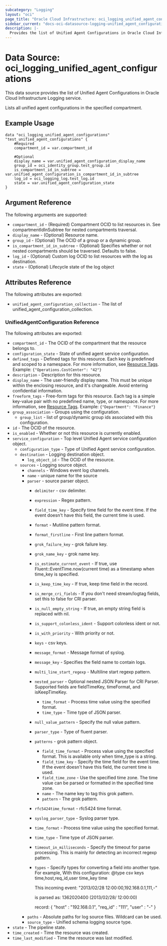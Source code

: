 ```yaml
---
subcategory: "Logging"
layout: "oci"
page_title: "Oracle Cloud Infrastructure: oci_logging_unified_agent_configurations"
sidebar_current: "docs-oci-datasource-logging-unified_agent_configurations"
description: |-
  Provides the list of Unified Agent Configurations in Oracle Cloud Infrastructure Logging service
---
```


# Data Source: oci_logging_unified_agent_configurations
This data source provides the list of Unified Agent Configurations in Oracle Cloud Infrastructure Logging service.

Lists all unified agent configurations in the specified compartment.

## Example Usage

```hcl
data "oci_logging_unified_agent_configurations" "test_unified_agent_configurations" {
	#Required
	compartment_id = var.compartment_id

	#Optional
	display_name = var.unified_agent_configuration_display_name
	group_id = oci_identity_group.test_group.id
	is_compartment_id_in_subtree = var.unified_agent_configuration_is_compartment_id_in_subtree
	log_id = oci_logging_log.test_log.id
	state = var.unified_agent_configuration_state
}
```

## Argument Reference

The following arguments are supported:

* `compartment_id` - (Required) Compartment OCID to list resources in. See compartmentIdInSubtree for nested compartments traversal. 
* `display_name` - (Optional) Resource name.
* `group_id` - (Optional) The OCID of a group or a dynamic group.
* `is_compartment_id_in_subtree` - (Optional) Specifies whether or not nested compartments should be traversed. Defaults to false.
* `log_id` - (Optional) Custom log OCID to list resources with the log as destination. 
* `state` - (Optional) Lifecycle state of the log object


## Attributes Reference

The following attributes are exported:

* `unified_agent_configuration_collection` - The list of unified_agent_configuration_collection.

### UnifiedAgentConfiguration Reference

The following attributes are exported:

* `compartment_id` - The OCID of the compartment that the resource belongs to.
* `configuration_state` - State of unified agent service configuration.
* `defined_tags` - Defined tags for this resource. Each key is predefined and scoped to a namespace. For more information, see [Resource Tags](https://docs.cloud.oracle.com/iaas/Content/General/Concepts/resourcetags.htm).  Example: `{"Operations.CostCenter": "42"}` 
* `description` - Description for this resource.
* `display_name` - The user-friendly display name. This must be unique within the enclosing resource, and it's changeable. Avoid entering confidential information. 
* `freeform_tags` - Free-form tags for this resource. Each tag is a simple key-value pair with no predefined name, type, or namespace. For more information, see [Resource Tags](https://docs.cloud.oracle.com/iaas/Content/General/Concepts/resourcetags.htm). Example: `{"Department": "Finance"}` 
* `group_association` - Groups using the configuration.
	* `group_list` - list of group/dynamic group ids associated with this configuration.
* `id` - The OCID of the resource.
* `is_enabled` - Whether or not this resource is currently enabled.
* `service_configuration` - Top level Unified Agent service configuration object.
	* `configuration_type` - Type of Unified Agent service configuration.
	* `destination` - Logging destination object.
		* `log_object_id` - The OCID of the resource.
	* `sources` - Logging source object.
		* `channels` - Windows event log channels.
		* `name` - unique name for the source
		* `parser` - source parser object.
			* `delimiter` - csv delimiter.
			* `expression` - Regex pattern.
			* `field_time_key` - Specify time field for the event time. If the event doesn't have this field, the current time is used.
			* `format` - Mutiline pattern format.
			* `format_firstline` - First line pattern format.
			* `grok_failure_key` - grok failure key.
			* `grok_name_key` - grok name key.
			* `is_estimate_current_event` - If true, use Fluent::EventTime.now(current time) as a timestamp when time_key is specified.
			* `is_keep_time_key` - If true, keep time field in the record.
			* `is_merge_cri_fields` - If you don't need stream/logtag fields, set this to false for CRI parser.
			* `is_null_empty_string` - If true, an empty string field is replaced with nil.
			* `is_support_colonless_ident` - Support colonless ident or not.
			* `is_with_priority` - With priority or not.
			* `keys` - csv keys.
			* `message_format` - Message format of syslog.
			* `message_key` - Specifies the field name to contain logs.
			* `multi_line_start_regexp` - Multiline start regexp pattern.
			* `nested_parser` - Optional nested JSON Parser for CRI Parser. Supported fields are fieldTimeKey, timeFormat, and isKeepTimeKey.
				* `time_format` - Process time value using the specified format.
				* `time_type` - Time type of JSON parser.
			* `null_value_pattern` - Specify the null value pattern.
			* `parser_type` - Type of fluent parser.
			* `patterns` - grok pattern object.
				* `field_time_format` - Process value using the specified format. This is available only when time_type is a string.
				* `field_time_key` - Specify the time field for the event time. If the event doesn't have this field, the current time is used.
				* `field_time_zone` - Use the specified time zone. The time value can be parsed or formatted in the specified time zone.
				* `name` - The name key to tag this grok pattern.
				* `pattern` - The grok pattern.
			* `rfc5424time_format` - rfc5424 time format.
			* `syslog_parser_type` - Syslog parser type.
			* `time_format` - Process time value using the specified format.
			* `time_type` - Time type of JSON parser.
			* `timeout_in_milliseconds` - Specify the timeout for parse processing. This is mainly for detecting an incorrect regexp pattern.
			* `types` - Specify types for converting a field into another type. For example, With this configuration: <parse> @type csv keys time,host,req_id,user time_key time </parse>

				This incoming event: "2013/02/28 12:00:00,192.168.0.1,111,-"

				is parsed as: 1362020400 (2013/02/28/ 12:00:00)

				record: { "host"   : "192.168.0.1", "req_id" : "111", "user"   : "-" } 
		* `paths` - Absolute paths for log source files. Wildcard can be used.
		* `source_type` - Unified schema logging source type.
* `state` - The pipeline state.
* `time_created` - Time the resource was created.
* `time_last_modified` - Time the resource was last modified.

